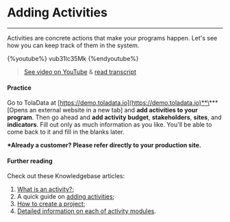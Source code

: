 # Adding Activities

---

Activities are concrete actions that make your programs happen. Let's see how you can keep track of them in the system.

{%youtube%} vub31lc35Mk {%endyoutube%}  
> [See video on YouTube](https://www.youtube.com/embed/vub31lc35Mk?rel=0) & [read transcript](https://docs.google.com/document/d/1DCaeMviBwSO5hGSfeh6Y9McPI6D1dzxJyDs5kKa4wug/edit#heading=h.zexkmlu322pr) 

#### Practice

Go to TolaData at [https://demo.toladata.io](https://demo.toladata.io)**\*** \[Opens an external website in a new tab\] and **add activities to your program**. Then go ahead and **add activity budget**, **stakeholders**, **sites**, and **indicators**. Fill out only as much information as you like. You'll be able to come back to it and fill in the blanks later.

**\*Already a customer? Please refer directly to your production site.**

#### Further reading

Check out these Knowledgebase articles: 

1. [What is an activity?](https://help.toladata.com/en/7-activities/what-is-an-activity.html);
2. A quick guide on [adding activities](https://help.toladata.com/en/7-activities/add-activity.html);
3. [How to create a project](https://help.toladata.com/en/7-activities/promoting-an-activity-to-a-project.html);
4. [Detailed information on each of activity modules](https://help.toladata.com/en/7-activities/activity-modules.html).





